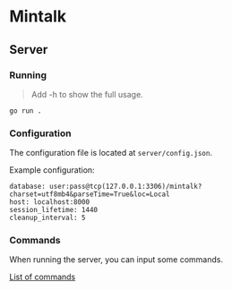# Mintalk


## Server

### Running
> Add -h to show the full usage.

~~~
go run .
~~~

### Configuration

The configuration file is located at `server/config.json`.

Example configuration:

~~~
database: user:pass@tcp(127.0.0.1:3306)/mintalk?charset=utf8mb4&parseTime=True&loc=Local
host: localhost:8000
session_lifetime: 1440
cleanup_interval: 5
~~~

### Commands

When running the server, you can input some commands.

[List of commands](COMMANDS.md)
